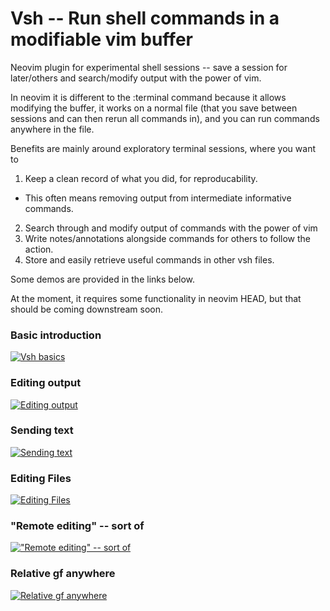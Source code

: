 # Vsh -- Run shell commands in a modifiable vim buffer

Neovim plugin for experimental shell sessions -- save a session for
later/others and search/modify output with the power of vim.

In neovim it is different to the :terminal command because it allows modifying
the buffer, it works on a normal file (that you save between sessions and can
then rerun all commands in), and you can run commands anywhere in the file.

Benefits are mainly around exploratory terminal sessions, where you want to

1. Keep a clean record of what you did, for reproducability.
  * This often means removing output from intermediate informative commands.
2. Search through and modify output of commands with the power of vim
3. Write notes/annotations alongside commands for others to follow the action.
4. Store and easily retrieve useful commands in other vsh files.

Some demos are provided in the links below.

At the moment, it requires some functionality in neovim HEAD, but that should
be coming downstream soon.

### Basic introduction
[![Vsh basics](https://asciinema.org/a/100675.png)](https://asciinema.org/a/100675)
### Editing output
[![Editing output](https://asciinema.org/a/100676.png)](https://asciinema.org/a/100676)
### Sending text
[![Sending text](https://asciinema.org/a/100677.png)](https://asciinema.org/a/100677)
### Editing Files
[![Editing Files](https://asciinema.org/a/100678.png)](https://asciinema.org/a/100678)
### "Remote editing" -- sort of
[!["Remote editing" -- sort of](https://asciinema.org/a/100680.png)](https://asciinema.org/a/100680)
### Relative gf anywhere
[![Relative gf anywhere](https://asciinema.org/a/100681.png)](https://asciinema.org/a/100681)
